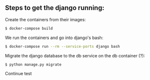 <h2>Steps to get the django running:</h2>

Create the containers from their images:
```bash
$ docker-compose build
```

We run the containers and go into django's bash:
```bash
$ docker-compose run --rm --service-ports django bash
```

Migrate the django database to the db service on the db container (?):
```bash
$ python manage.py migrate
```

Continue test